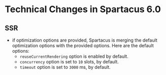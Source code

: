 # Technical Changes in Spartacus 6.0

## SSR

- if optimization options are provided, Spartacus is merging the default optimization options with the provided options. Here are the default options:
  - `reuseCurrentRendering` option is enabled by default.
  - `concurrency` option is set to `10` slots, by default.
  - `timeout` option is set to `3000` ms, by default.
